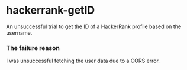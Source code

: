 # hackerrank-getID
An unsuccessful trial to get the ID of a HackerRank profile based on the username.  


### The failure reason 
I was unsuccessful fetching the user data due to a CORS error. 

